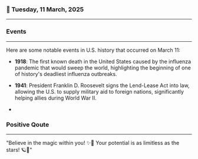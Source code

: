 ### 📅 Tuesday, 11 March, 2025
------
### Events
------
Here are some notable events in U.S. history that occurred on March 11:

- **1918**: The first known death in the United States caused by the influenza pandemic that would sweep the world, highlighting the beginning of one of history's deadliest influenza outbreaks.
  
- **1941**: President Franklin D. Roosevelt signs the Lend-Lease Act into law, allowing the U.S. to supply military aid to foreign nations, significantly helping allies during World War II.
  
-
### Positive Qoute
------
"Believe in the magic within you! ✨🌟 Your potential is as limitless as the stars! 🪐🌈"
